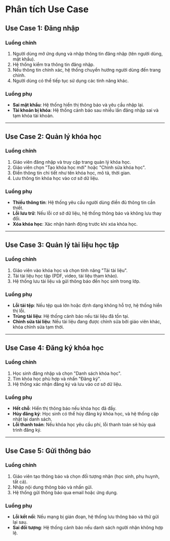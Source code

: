 # Phân tích Use Case

## **Use Case 1: Đăng nhập**
### **Luồng chính**
1. Người dùng mở ứng dụng và nhập thông tin đăng nhập (tên người dùng, mật khẩu).
2. Hệ thống kiểm tra thông tin đăng nhập.
3. Nếu thông tin chính xác, hệ thống chuyển hướng người dùng đến trang chính.
4. Người dùng có thể tiếp tục sử dụng các tính năng khác.

### **Luồng phụ**
- **Sai mật khẩu**: Hệ thống hiển thị thông báo và yêu cầu nhập lại.
- **Tài khoản bị khóa**: Hệ thống cảnh báo sau nhiều lần đăng nhập sai và tạm khóa tài khoản.

---

## **Use Case 2: Quản lý khóa học**
### **Luồng chính**
1. Giáo viên đăng nhập và truy cập trang quản lý khóa học.
2. Giáo viên chọn "Tạo khóa học mới" hoặc "Chỉnh sửa khóa học".
3. Điền thông tin chi tiết như tên khóa học, mô tả, thời gian.
4. Lưu thông tin khóa học vào cơ sở dữ liệu.

### **Luồng phụ**
- **Thiếu thông tin**: Hệ thống yêu cầu người dùng điền đủ thông tin cần thiết.
- **Lỗi lưu trữ**: Nếu lỗi cơ sở dữ liệu, hệ thống thông báo và không lưu thay đổi.
- **Xóa khóa học**: Xác nhận hành động trước khi xóa khóa học.

---

## **Use Case 3: Quản lý tài liệu học tập**
### **Luồng chính**
1. Giáo viên vào khóa học và chọn tính năng "Tải tài liệu".
2. Tải tài liệu học tập (PDF, video, tài liệu tham khảo).
3. Hệ thống lưu tài liệu và gửi thông báo đến học sinh trong lớp.

### **Luồng phụ**
- **Lỗi tải tệp**: Nếu tệp quá lớn hoặc định dạng không hỗ trợ, hệ thống hiển thị lỗi.
- **Trùng tài liệu**: Hệ thống cảnh báo nếu tài liệu đã tồn tại.
- **Chỉnh sửa tài liệu**: Nếu tài liệu đang được chỉnh sửa bởi giáo viên khác, khóa chỉnh sửa tạm thời.

---

## **Use Case 4: Đăng ký khóa học**
### **Luồng chính**
1. Học sinh đăng nhập và chọn "Danh sách khóa học".
2. Tìm khóa học phù hợp và nhấn "Đăng ký".
3. Hệ thống xác nhận đăng ký và lưu vào cơ sở dữ liệu.

### **Luồng phụ**
- **Hết chỗ**: Hiển thị thông báo nếu khóa học đã đầy.
- **Hủy đăng ký**: Học sinh có thể hủy đăng ký khóa học, và hệ thống cập nhật lại danh sách.
- **Lỗi thanh toán**: Nếu khóa học yêu cầu phí, lỗi thanh toán sẽ hủy quá trình đăng ký.

---

## **Use Case 5: Gửi thông báo**
### **Luồng chính**
1. Giáo viên tạo thông báo và chọn đối tượng nhận (học sinh, phụ huynh, tất cả).
2. Nhập nội dung thông báo và nhấn gửi.
3. Hệ thống gửi thông báo qua email hoặc ứng dụng.

### **Luồng phụ**
- **Lỗi kết nối**: Nếu mạng bị gián đoạn, hệ thống lưu thông báo và thử gửi lại sau.
- **Sai đối tượng**: Hệ thống cảnh báo nếu danh sách người nhận không hợp lệ.
